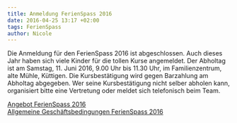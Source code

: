 ```yaml
---
title: Anmeldung FerienSpass 2016
date: 2016-04-25 13:17 +02:00
tags: FerienSpass
author: Nicole
---
```



Die Anmeldung für den FerienSpass 2016 ist abgeschlossen. Auch dieses Jahr haben sich viele Kinder für die tollen Kurse angemeldet.
Der Abholtag ist am Samstag, 11. Juni 2016, 9.00 Uhr bis 11.30 Uhr, im Familienzentrum, alte Mühle, Küttigen. Die Kursbestätigung wird gegen Barzahlung am Abholtag abgegeben.
Wer seine Kursbestätigung nicht selber abholen kann, organisiert bitte eine Vertretung oder meldet sich telefonisch beim Team.

[Angebot FerienSpass 2016](/download/FerienSpassProgramm2016.pdf)    
[Allgemeine Geschäftsbedingungen FerienSpass 2016](/download/AllgemeineGeschaeftsbedingungenFSP2016.pdf)    

